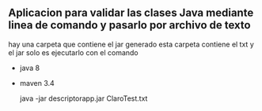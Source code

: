 

## Aplicacion para validar las clases Java mediante linea de comando y pasarlo por archivo de texto

hay una carpeta que contiene el jar generado esta carpeta contiene el txt y el jar  solo es ejecutarlo con el comando

- java 8
- maven 3.4

    java -jar descriptorapp.jar ClaroTest.txt

